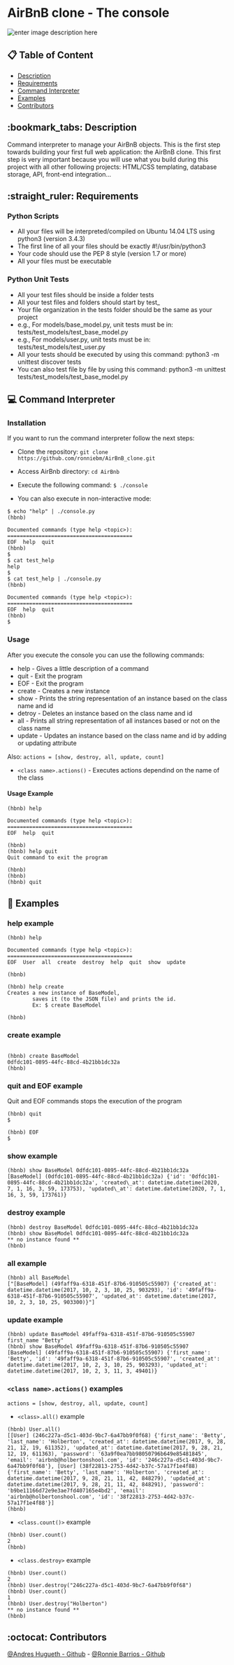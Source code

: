 # AirBnB clone - The console
![enter image description here](https://i.imgur.com/44u0pXG.png)

## :clipboard: Table of Content
* [Description](#bookmark_tabs-description)
* [Requirements](#straight_ruler-requirements)
* [Command Interpreter](#computer-command-interpreter)
* [Examples](#flashlight-examples)
* [Contributors](#octocat-contributors)

## :bookmark\_tabs: Description
Command interpreter to manage your AirBnB objects.
This is the first step towards building your first full web application: the AirBnB clone. This first step is very important because you will use what you build during this project with all other following projects: HTML/CSS templating, database storage, API, front-end integration…

## :straight\_ruler: Requirements

### Python Scripts

* All your files will be interpreted/compiled on Ubuntu 14.04 LTS using python3 (version 3.4.3)
* The first line of all your files should be exactly #!/usr/bin/python3
* Your code should use the PEP 8 style (version 1.7 or more)
* All your files must be executable

### Python Unit Tests

* All your test files should be inside a folder tests
* All your test files and folders should start by test_
* Your file organization in the tests folder should be the same as your project
* e.g., For models/base_model.py, unit tests must be in: tests/test\_models/test\_base\_model.py
* e.g., For models/user.py, unit tests must be in: tests/test\_models/test\_user.py
* All your tests should be executed by using this command: python3 -m unittest discover tests
* You can also test file by file by using this command: python3 -m unittest tests/test\_models/test\_base\_model.py

## :computer: Command Interpreter

### Installation

If you want to run the command interpreter follow the next steps:

* Clone the repository:
```git clone https://github.com/ronniebm/AirBnB_clone.git```

* Access AirBnb directory:
```cd AirBnb```

* Execute the following command:
```$ ./console```

* You can also execute in non-interactive mode:
```
$ echo "help" | ./console.py
(hbnb)

Documented commands (type help <topic>):
========================================
EOF  help  quit
(hbnb) 
$
$ cat test_help
help
$
$ cat test_help | ./console.py
(hbnb)

Documented commands (type help <topic>):
========================================
EOF  help  quit
(hbnb) 
$
```

### Usage

After you execute the console you can use the following commands:

* help - Gives a little description of a command
* quit - Exit the program
* EOF - Exit the program
* create - Creates a new instance
* show - Prints the string representation of an instance based on the class name and id
* detroy - Deletes an instance based on the class name and id
* all - Prints all string representation of all instances based or not on the class name
* update - Updates an instance based on the class name and id by adding or updating attribute

Also:
```actions = [show, destroy, all, update, count]```

* `<class name>.actions()` - Executes actions dependind on the name of the class

#### Usage Example

```
(hbnb) help

Documented commands (type help <topic>):
========================================
EOF  help  quit

(hbnb) 
(hbnb) help quit
Quit command to exit the program

(hbnb) 
(hbnb) 
(hbnb) quit

```

## :flashlight: Examples

### help example

```
(hbnb) help

Documented commands (type help <topic>):
========================================
EOF  User  all  create  destroy  help  quit  show  update

(hbnb)

```

```
(hbnb) help create
Creates a new instance of BaseModel,
        saves it (to the JSON file) and prints the id.
        Ex: $ create BaseModel

(hbnb)
```
### create example

```

(hbnb) create BaseModel
0dfdc101-0895-44fc-88cd-4b21bb1dc32a
(hbnb)

```

### quit and EOF example

Quit and EOF commands stops the execution of the program

```
(hbnb) quit
$
```

```
(hbnb) EOF
$
```

### show example

```
(hbnb) show BaseModel 0dfdc101-0895-44fc-88cd-4b21bb1dc32a
[BaseModel] (0dfdc101-0895-44fc-88cd-4b21bb1dc32a) {'id': '0dfdc101-0895-44fc-88cd-4b21bb1dc32a', 'created\_at': datetime.datetime(2020, 7, 1, 16, 3, 59, 173753), 'updated\_at': datetime.datetime(2020, 7, 1, 16, 3, 59, 173761)}
```

### destroy example

```
(hbnb) destroy BaseModel 0dfdc101-0895-44fc-88cd-4b21bb1dc32a
(hbnb) show BaseModel 0dfdc101-0895-44fc-88cd-4b21bb1dc32a
** no instance found **
(hbnb) 
```

### all example

```
(hbnb) all BaseModel
["[BaseModel] (49faff9a-6318-451f-87b6-910505c55907) {'created_at': datetime.datetime(2017, 10, 2, 3, 10, 25, 903293), 'id': '49faff9a-6318-451f-87b6-910505c55907', 'updated_at': datetime.datetime(2017, 10, 2, 3, 10, 25, 903300)}"]
```

### update example

```
(hbnb) update BaseModel 49faff9a-6318-451f-87b6-910505c55907 first_name "Betty"
(hbnb) show BaseModel 49faff9a-6318-451f-87b6-910505c55907
[BaseModel] (49faff9a-6318-451f-87b6-910505c55907) {'first_name': 'Betty', 'id': '49faff9a-6318-451f-87b6-910505c55907', 'created_at': datetime.datetime(2017, 10, 2, 3, 10, 25, 903293), 'updated_at': datetime.datetime(2017, 10, 2, 3, 11, 3, 49401)}
```

### `<class name>.actions()` examples
`actions = [show, destroy, all, update, count]`

* `<class>.all()` example

```
(hbnb) User.all()
[[User] (246c227a-d5c1-403d-9bc7-6a47bb9f0f68) {'first_name': 'Betty', 'last_name': 'Holberton', 'created_at': datetime.datetime(2017, 9, 28, 21, 12, 19, 611352), 'updated_at': datetime.datetime(2017, 9, 28, 21, 12, 19, 611363), 'password': '63a9f0ea7bb98050796b649e85481845', 'email': 'airbnb@holbertonshool.com', 'id': '246c227a-d5c1-403d-9bc7-6a47bb9f0f68'}, [User] (38f22813-2753-4d42-b37c-57a17f1e4f88) {'first_name': 'Betty', 'last_name': 'Holberton', 'created_at': datetime.datetime(2017, 9, 28, 21, 11, 42, 848279), 'updated_at': datetime.datetime(2017, 9, 28, 21, 11, 42, 848291), 'password': 'b9be11166d72e9e3ae7fd407165e4bd2', 'email': 'airbnb@holbertonshool.com', 'id': '38f22813-2753-4d42-b37c-57a17f1e4f88'}]
(hbnb) 
```

* `<class.count()>` example
```
(hbnb) User.count()
2
(hbnb) 
```

* `<class.destroy>` example
```
(hbnb) User.count()
2
(hbnb) User.destroy("246c227a-d5c1-403d-9bc7-6a47bb9f0f68")
(hbnb) User.count()
1
(hbnb) User.destroy("Holberton")
** no instance found **
(hbnb) 
```

## :octocat: Contributors 
[@Andres Hugueth - Github](https://github.com/andreshugueth) - [@Ronnie Barrios - Github](https://github.com/ronniebm)

